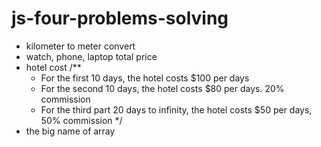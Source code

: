 # js-four-problems-solving

* kilometer to meter convert
* watch, phone, laptop total price 
*  hotel cost 
    /**
    * For the first 10 days, the hotel costs $100 per days
    * For the second 10 days, the hotel costs $80 per days. 20% commission
    * For the third part 20 days to infinity, the hotel costs $50 per days, 50% commission
    */
* the big name of  array
